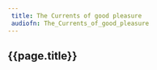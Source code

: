 ```yaml
---
 title: The Currents of good pleasure
 audiofn: The_Currents_of_good_pleasure
---
```


## {{page.title}}

